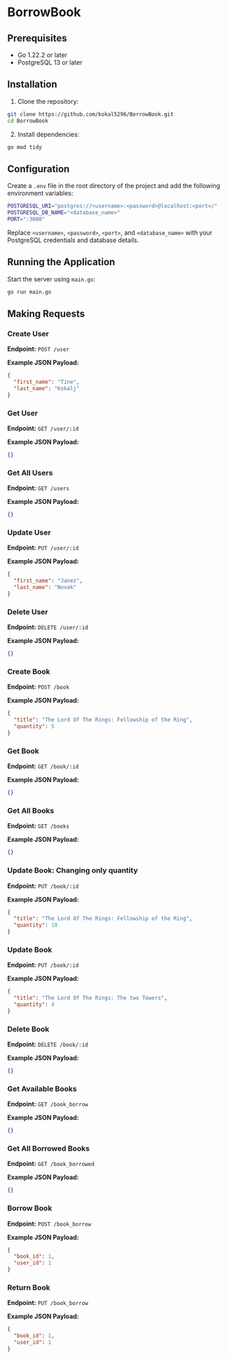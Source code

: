# BorrowBook

## Prerequisites

- Go 1.22.2 or later
- PostgreSQL 13 or later

## Installation

1. Clone the repository:

```sh
git clone https://github.com/kokal5296/BorrowBook.git
cd BorrowBook
```

2. Install dependencies:

```sh
go mod tidy
```

## Configuration

Create a `.env` file in the root directory of the project and add the following environment variables:

```sh
POSTGRESQL_URI="postgres://<username>:<password>@localhost:<port>/"
POSTGRESQL_DB_NAME="<database_name>"
PORT=":3000"
```

Replace `<username>`, `<password>`, `<port>`, and `<database_name>` with your PostgreSQL credentials and database details.

## Running the Application

Start the server using `main.go`:

```sh
go run main.go
```

## Making Requests

### Create User

**Endpoint:** `POST /user`

**Example JSON Payload:**

```json
{
  "first_name": "Tine",
  "last_name": "Kokalj"
}
```

### Get User

**Endpoint:** `GET /user/:id`

**Example JSON Payload:**

```json
{}
```

### Get All Users

**Endpoint:** `GET /users`

**Example JSON Payload:**

```json
{}
```

### Update User

**Endpoint:** `PUT /user/:id`

**Example JSON Payload:**

```json
{
  "first_name": "Janez",
  "last_name": "Novak"
}
```

### Delete User

**Endpoint:** `DELETE /user/:id`

**Example JSON Payload:**

```json
{}
```

### Create Book

**Endpoint:** `POST /book`

**Example JSON Payload:**

```json
{
  "title": "The Lord Of The Rings: Fellowship of the Ring",
  "quantity": 5
}
```

### Get Book

**Endpoint:** `GET /book/:id`

**Example JSON Payload:**

```json
{}
```

### Get All Books

**Endpoint:** `GET /books`

**Example JSON Payload:**

```json
{}
```

### Update Book: Changing only quantity

**Endpoint:** `PUT /book/:id`

**Example JSON Payload:**

```json
{
  "title": "The Lord Of The Rings: Fellowship of the Ring",
  "quantity": 10
}
```

### Update Book 

**Endpoint:** `PUT /book/:id`

**Example JSON Payload:**

```json
{
  "title": "The Lord Of The Rings: The two Towers",
  "quantity": 4
}
```

### Delete Book

**Endpoint:** `DELETE /book/:id`

**Example JSON Payload:**

```json
{}
```

### Get Available Books

**Endpoint:** `GET /book_borrow`

**Example JSON Payload:**

```json
{}
```

### Get All Borrowed Books

**Endpoint:** `GET /book_borrowed`

**Example JSON Payload:**

```json
{}
```

### Borrow Book

**Endpoint:** `POST /book_borrow`

**Example JSON Payload:**

```json
{
  "book_id": 1,
  "user_id": 1
}
```

### Return Book

**Endpoint:** `PUT /book_borrow`

**Example JSON Payload:**

```json
{
  "book_id": 1,
  "user_id": 1
}
```
